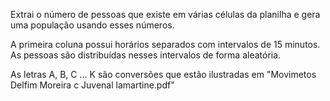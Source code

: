 Extrai o número de pessoas que existe em várias células da planilha e gera uma população usando esses números.

A primeira coluna possui horários separados com intervalos de 15 minutos. As pessoas são distribuídas nesses intervalos de forma aleatória.

As letras A, B, C ... K são conversões que estão ilustradas em "Movimetos Delfim Moreira c Juvenal lamartine.pdf"

